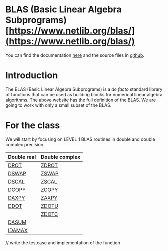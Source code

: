 # BLAS (Basic Linear Algebra Subprograms) [https://www.netlib.org/blas/](https://www.netlib.org/blas/)

You can find the documentation [here](https://netlib.org/lapack/explore-html/dir_fa94b7b114d387a7a8beb2e3e22bf78d.html) and the source files in [github](https://github.com/xianyi/netlib_blas).

# Introduction

The BLAS (Basic Linear Algebra Subprograms) is a *de facto* standard library of functions that can be used as building blocks for numerical linear algebra algorithms. 
The above website has the full definition of the BLAS. 
We are going to work with only a small subset of the BLAS.

# For the class

We will start by focusing on LEVEL 1 BLAS routines in double and double complex precision.

| Double real | Double complex |
|-------------|----------------|
| [DROT](https://github.com/comse6998/spring2024/blob/main/Blas/drot.f)       | [ZDROT](https://github.com/comse6998/spring2024/blob/main/Blas/zdrot.f)        |
| [DSWAP](https://github.com/comse6998/spring2024/blob/main/Blas/dswap.f)     | [ZSWAP](https://github.com/comse6998/spring2024/blob/main/Blas/zswap.f)        |
| [DSCAL](https://github.com/comse6998/spring2024/blob/main/Blas/dscal.f)     | [ZSCAL](https://github.com/comse6998/spring2024/blob/main/Blas/zscal.f)        |
| [DCOPY](https://github.com/comse6998/spring2024/blob/main/Blas/dcopy.f)     | [ZCOPY](https://github.com/comse6998/spring2024/blob/main/Blas/zcopy.f)        |
| [DAXPY](https://github.com/comse6998/spring2024/blob/main/Blas/daxpy.f)     | [ZAXPY](https://github.com/comse6998/spring2024/blob/main/Blas/zaxpy.f)        |
| [DDOT](https://github.com/comse6998/spring2024/blob/main/Blas/ddot.f)       | [ZDOTU](https://github.com/comse6998/spring2024/blob/main/Blas/zdotu.f)        |
|                                                                             | [ZDOTC](https://github.com/comse6998/spring2024/blob/main/Blas/zdotc.f)        |
| [DASUM](https://github.com/comse6998/spring2024/blob/main/Blas/dasum.f)     |                                                                                |
| [IDAMAX](https://github.com/comse6998/spring2024/blob/main/Blas/idamax.f)   |                                                                                |


// write the testcase and implementation of the function